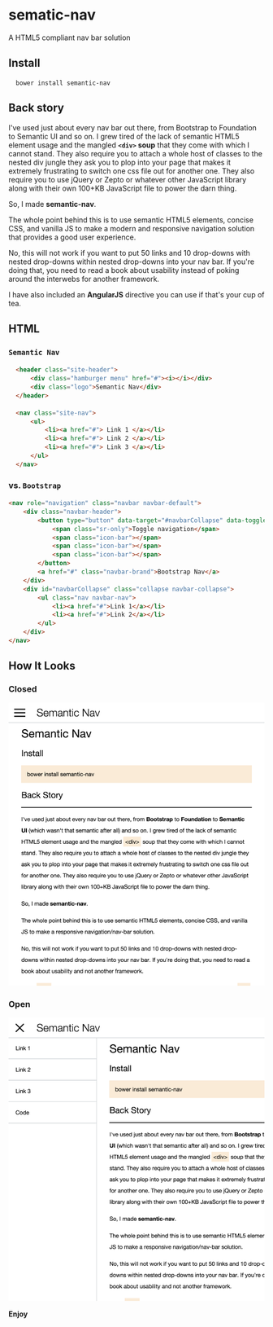 # sematic-nav

A HTML5 compliant nav bar solution

## Install

```
  bower install semantic-nav
```

## Back story

I've used just about every nav bar out there, from Bootstrap to Foundation to
Semantic UI and so on. I grew tired of the lack of semantic HTML5 element usage
and the mangled **`<div>` soup** that they come with which I cannot
stand. They also require you to attach a whole host of classes to the nested div
jungle they ask you to plop into your page that makes it extremely frustrating to
switch one css file out for another one. They also require you to use jQuery or
Zepto or whatever other JavaScript library along with their own 100+KB JavaScript
file to power the darn thing.

So, I made **semantic-nav**.

The whole point behind this is to use semantic HTML5 elements, concise CSS, and vanilla JS to make a modern and responsive navigation solution that provides a good user experience.

No, this will not work if you want to put 50 links and 10 drop-downs with nested drop-downs within nested drop-downs into your nav bar. If you're doing that, you need to read a book about usability instead of poking around the interwebs for  another framework.

I have also included an **AngularJS** directive you can use if that's your cup of tea.

## HTML

### `Semantic Nav`
```html
  <header class="site-header">
      <div class="hamburger menu" href="#"><i></i></div>
      <div class="logo">Semantic Nav</div>
  </header>

  <nav class="site-nav">
      <ul>
          <li><a href="#"> Link 1 </a></li>
          <li><a href="#"> Link 2 </a></li>
          <li><a href="#"> Link 3 </a></li>
      </ul>
  </nav>
```

### vs. `Bootstrap`
```html
<nav role="navigation" class="navbar navbar-default">
    <div class="navbar-header">
        <button type="button" data-target="#navbarCollapse" data-toggle="collapse" class="navbar-toggle">
            <span class="sr-only">Toggle navigation</span>
            <span class="icon-bar"></span>
            <span class="icon-bar"></span>
            <span class="icon-bar"></span>
        </button>
        <a href="#" class="navbar-brand">Bootstrap Nav</a>
    </div>
    <div id="navbarCollapse" class="collapse navbar-collapse">
        <ul class="nav navbar-nav">
            <li><a href="#">Link 1</a></li>
            <li><a href="#">Link 2</a></li>
        </ul>
    </div>
</nav>
```

## How It Looks

### Closed
![> 768px closed](/images/semantic-nav-closed.png)

### Open
![> 768px open](/images/semantic-nav-open.png)

**Enjoy**
